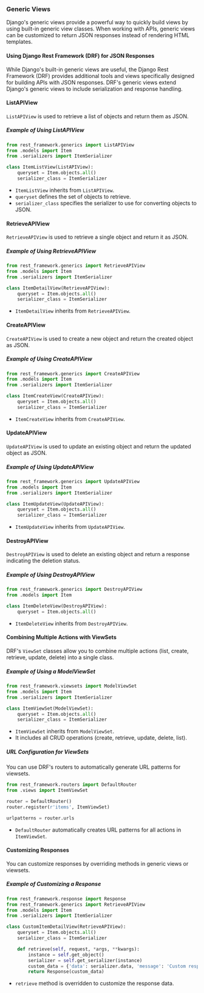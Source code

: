 ### Generic Views

Django's generic views provide a powerful way to quickly build views by using built-in generic view classes. When working with APIs, generic views can be customized to return JSON responses instead of rendering HTML templates.

#### Using Django Rest Framework (DRF) for JSON Responses

While Django's built-in generic views are useful, the Django Rest Framework (DRF) provides additional tools and views specifically designed for building APIs with JSON responses. DRF's generic views extend Django's generic views to include serialization and response handling.

#### ListAPIView

`ListAPIView` is used to retrieve a list of objects and return them as JSON.

##### Example of Using ListAPIView

```python
from rest_framework.generics import ListAPIView
from .models import Item
from .serializers import ItemSerializer

class ItemListView(ListAPIView):
    queryset = Item.objects.all()
    serializer_class = ItemSerializer
```

- `ItemListView` inherits from `ListAPIView`.
- `queryset` defines the set of objects to retrieve.
- `serializer_class` specifies the serializer to use for converting objects to JSON.

#### RetrieveAPIView

`RetrieveAPIView` is used to retrieve a single object and return it as JSON.

##### Example of Using RetrieveAPIView

```python
from rest_framework.generics import RetrieveAPIView
from .models import Item
from .serializers import ItemSerializer

class ItemDetailView(RetrieveAPIView):
    queryset = Item.objects.all()
    serializer_class = ItemSerializer
```

- `ItemDetailView` inherits from `RetrieveAPIView`.

#### CreateAPIView

`CreateAPIView` is used to create a new object and return the created object as JSON.

##### Example of Using CreateAPIView

```python
from rest_framework.generics import CreateAPIView
from .models import Item
from .serializers import ItemSerializer

class ItemCreateView(CreateAPIView):
    queryset = Item.objects.all()
    serializer_class = ItemSerializer
```

- `ItemCreateView` inherits from `CreateAPIView`.

#### UpdateAPIView

`UpdateAPIView` is used to update an existing object and return the updated object as JSON.

##### Example of Using UpdateAPIView

```python
from rest_framework.generics import UpdateAPIView
from .models import Item
from .serializers import ItemSerializer

class ItemUpdateView(UpdateAPIView):
    queryset = Item.objects.all()
    serializer_class = ItemSerializer
```

- `ItemUpdateView` inherits from `UpdateAPIView`.

#### DestroyAPIView

`DestroyAPIView` is used to delete an existing object and return a response indicating the deletion status.

##### Example of Using DestroyAPIView

```python
from rest_framework.generics import DestroyAPIView
from .models import Item

class ItemDeleteView(DestroyAPIView):
    queryset = Item.objects.all()
```

- `ItemDeleteView` inherits from `DestroyAPIView`.

#### Combining Multiple Actions with ViewSets

DRF's `ViewSet` classes allow you to combine multiple actions (list, create, retrieve, update, delete) into a single class.

##### Example of Using a ModelViewSet

```python
from rest_framework.viewsets import ModelViewSet
from .models import Item
from .serializers import ItemSerializer

class ItemViewSet(ModelViewSet):
    queryset = Item.objects.all()
    serializer_class = ItemSerializer
```

- `ItemViewSet` inherits from `ModelViewSet`.
- It includes all CRUD operations (create, retrieve, update, delete, list).

##### URL Configuration for ViewSets

You can use DRF's routers to automatically generate URL patterns for viewsets.

```python
from rest_framework.routers import DefaultRouter
from .views import ItemViewSet

router = DefaultRouter()
router.register(r'items', ItemViewSet)

urlpatterns = router.urls
```

- `DefaultRouter` automatically creates URL patterns for all actions in `ItemViewSet`.

#### Customizing Responses

You can customize responses by overriding methods in generic views or viewsets.

##### Example of Customizing a Response

```python
from rest_framework.response import Response
from rest_framework.generics import RetrieveAPIView
from .models import Item
from .serializers import ItemSerializer

class CustomItemDetailView(RetrieveAPIView):
    queryset = Item.objects.all()
    serializer_class = ItemSerializer

    def retrieve(self, request, *args, **kwargs):
        instance = self.get_object()
        serializer = self.get_serializer(instance)
        custom_data = {'data': serializer.data, 'message': 'Custom response message'}
        return Response(custom_data)
```

- `retrieve` method is overridden to customize the response data.
